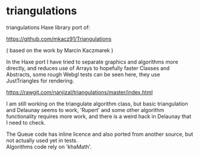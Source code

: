 # triangulations
triangulations Haxe library port of:

https://github.com/mkacz91/Triangulations

( based on the work by Marcin Kaczmarek )

In the Haxe port I have tried to separate graphics and algorithms more directly, and reduces use of Arrays to hopefully faster Classes and Abstracts, some rough Webgl tests can be seen here, they use JustTriangles for rendering.

https://rawgit.com/nanjizal/triangulations/master/index.html

I am still working on the triangulate algorithm class, but basic triangulation and Delaunay seems to work, 'Rupert' and some other algorithm functionality requires more work, and there is a weird hack in Delaunay that I need to check.

The Queue code has inline licence and also ported from another source, but not actually used yet in tests.  
Algorithms code rely on 'khaMath'.
